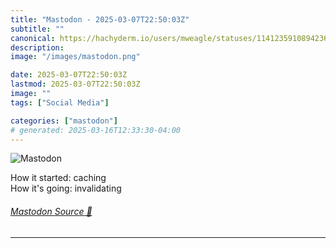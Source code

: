 ```yaml
---
title: "Mastodon - 2025-03-07T22:50:03Z"
subtitle: ""
canonical: https://hachyderm.io/users/mweagle/statuses/114123591089423626
description:
image: "/images/mastodon.png"

date: 2025-03-07T22:50:03Z
lastmod: 2025-03-07T22:50:03Z
image: ""
tags: ["Social Media"]

categories: ["mastodon"]
# generated: 2025-03-16T12:33:30-04:00
---
```

![Mastodon](/images/mastodon.png)

<p>How it started: caching<br />How it&#39;s going: invalidating</p>


###### [Mastodon Source 🐘](https://hachyderm.io/@mweagle/114123591089423626)

___

